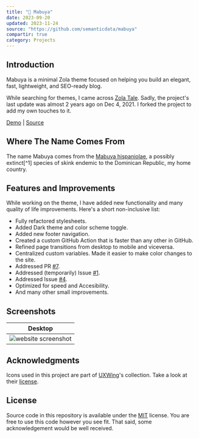 ```yaml
---
title: "🦎 Mabuya"
date: 2023-09-20
updated: 2023-11-24
source: "https://github.com/semanticdata/mabuya"
compartir: true
category: Projects
---
```

## Introduction

Mabuya is a minimal Zola theme focused on helping you build an elegant, fast, lightweight, and SEO-ready blog.

While searching for themes, I came across [Zola Tale](https://github.com/aaranxu/tale-zola). Sadly, the project's last update was almost 2 years ago on Dec 4, 2021. I forked the project to add my own touches to it.

[Demo](https://miguelpimentel.do/mabuya/) | [Source](https://github.com/semanticdata/mabuya)

## Where The Name Comes From

The name Mabuya comes from the [Mabuya hispaniolae](https://en.wikipedia.org/wiki/Mabuya_hispaniolae?useskin=vector), a possibly extinct[^1] species of skink endemic to the Dominican Republic, my home country.

## Features and Improvements

While working on the theme, I have added new functionality and many quality of life improvements. Here's a short non-inclusive list:

* Fully refactored stylesheets.
* Added Dark theme and color scheme toggle.
* Added new footer navigation.
* Created a custom GitHub Action that is faster than any other in GitHub.
* Refined page transitions from desktop to mobile and viceversa.
* Centralized custom variables. Made it easier to make color changes to the site.
* Addressed PR [#7](https://github.com/aaranxu/tale-zola/pull/7).
* Addressed (temporarily) Issue [#1](https://github.com/aaranxu/tale-zola/issues/1).
* Addressed Issue [#4](https://github.com/aaranxu/tale-zola/issues/4).
* Optimized for speed and Accesibility.
* And many other small improvements.

## Screenshots

|                           Desktop                            |
| :----------------------------------------------------------: |
| ![website screenshot](screenshots/screenshot-index-dark.png) |

## Acknowledgments

Icons used in this project are part of <a href="https://uxwing.com/">UXWing</a>'s collection. Take a look at their <a href="https://uxwing.com/license">license</a>.

## License

Source code in this repository is available under the [MIT](LICENSE) license. You are free to use this code however you see fit. That said, some acknowledgement would be well received.
